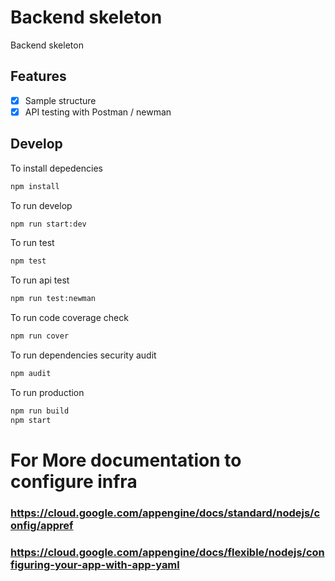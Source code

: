 # Backend skeleton

Backend skeleton

## Features

- [x] Sample structure
- [x] API testing with Postman / newman

## Develop

To install depedencies

```bash
npm install
```

To run develop

```bash
npm run start:dev
```

To run test

```bash
npm test
```

To run api test

```bash
npm run test:newman
```

To run code coverage check

```bash
npm run cover
```

To run dependencies security audit

```bash
npm audit
```

To run production

```bash
npm run build
npm start
```

# For More documentation to configure infra
### https://cloud.google.com/appengine/docs/standard/nodejs/config/appref
### https://cloud.google.com/appengine/docs/flexible/nodejs/configuring-your-app-with-app-yaml